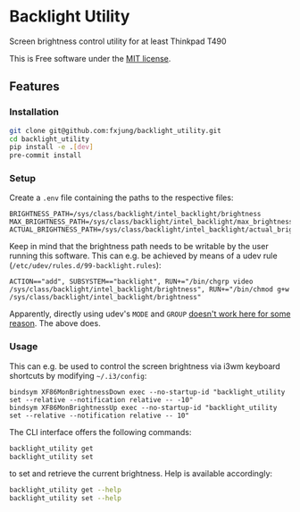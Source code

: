 # Backlight Utility

Screen brightness control utility for at least Thinkpad T490

This is Free software under the [MIT license](./LICENSE).

Features
--------

### Installation

```bash
git clone git@github.com:fxjung/backlight_utility.git
cd backlight_utility
pip install -e .[dev]
pre-commit install
```

### Setup

Create a `.env` file containing the paths to the respective files:
```dotenv
BRIGHTNESS_PATH=/sys/class/backlight/intel_backlight/brightness
MAX_BRIGHTNESS_PATH=/sys/class/backlight/intel_backlight/max_brightness
ACTUAL_BRIGHTNESS_PATH=/sys/class/backlight/intel_backlight/actual_brightness
```

Keep in mind that the brightness path needs to be writable by the user running this software. 
This can e.g. be achieved by means of a udev rule (`/etc/udev/rules.d/99-backlight.rules`):

```udev
ACTION=="add", SUBSYSTEM=="backlight", RUN+="/bin/chgrp video /sys/class/backlight/intel_backlight/brightness", RUN+="/bin/chmod g+w /sys/class/backlight/intel_backlight/brightness" 
```

Apparently, directly using udev's `MODE` and `GROUP` [doesn't work here for some reason](https://wiki.archlinux.org/title/Talk:Backlight#Udev_rules_for_permissions_of_brightness_doesn't_work). The above does.

### Usage

This can e.g. be used to control the screen brightness via i3wm keyboard shortcuts by modifying `~/.i3/config`:

```i3wm
bindsym XF86MonBrightnessDown exec --no-startup-id "backlight_utility set --relative --notification relative -- -10"
bindsym XF86MonBrightnessUp exec --no-startup-id "backlight_utility set --relative --notification relative -- 10"
```

The CLI interface offers the following commands:
```bash
backlight_utility get
backlight_utility set
```

to set and retrieve the current brightness. Help is available accordingly:
```bash
backlight_utility get --help
backlight_utility set --help
```

